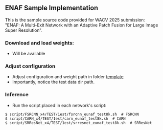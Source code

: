 ## ENAF Sample Implementation

This is the sample source code provided for WACV 2025 submission: "ENAF: A Multi-Exit Network with an Adaptive Patch Fusion
for Large Image Super Resolution". 

### Download and load weights:
- Will be available

### Adjust configuration
- Adjust configuration and weight path in folder [template](./template/)
- Importantly, notice the test data dir path.

### Inference
- Run the script placed in each network's script:
```
$ script/FSRCNN_x4/TEST/1est/fsrcnn_eunaf_test8k.sh  # FSRCNN
$ script/CARN_x4/TEST/1est/carn_eunaf_test8k.sh  # CARN
$ script/SRResNet_x4/TEST/1est/srresnet_eunaf_test8k.sh  # SRResNet
```
